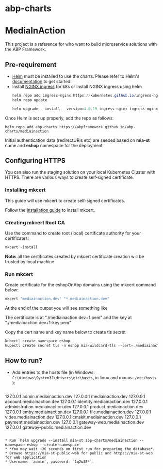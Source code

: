 # abp-charts

# MediaInAction
This project is a reference for who want to build microservice solutions with the ABP Framework.

## Pre-requirement

* [Helm](https://helm.sh) must be installed to use the charts.
Please refer to Helm's [documentation](https://helm.sh/docs/) to get started.
* Install [NGINX ingress](https://kubernetes.github.io/ingress-nginx/deploy/) for k8s or Install NGINX ingress using helm
  ```powershell
  helm repo add ingress-nginx https://kubernetes.github.io/ingress-nginx
  helm repo update

  helm upgrade --install --version=4.0.19 ingress-nginx ingress-nginx/ingress-nginx
  ```

Once Helm is set up properly, add the repo as follows:

```console
helm repo add abp-charts https://abpframework.github.io/abp-charts/mediainaction
```

Initial authentication data (redirectURIs etc) are seeded based on **mia-st** name and **eshop** namespace for the deployment.

## Configuring HTTPS

You can also run the staging solution on your local Kubernetes Cluster with HTTPS. There are various ways to create self-signed certificate. 

### Installing mkcert
This guide will use mkcert to create self-signed certificates.

Follow the [installation guide](https://github.com/FiloSottile/mkcert#installation) to install mkcert.

### Creating mkcert Root CA
Use the command to create root (local) certificate authority for your certificates:
```powershell
mkcert -install
```

**Note:** all the certificates created by mkcert certificate creation will be trusted by local machine

### Run mkcert

Create certificate for the eshopOnAbp domains using the mkcert command below:
```powershell
mkcert "mediainaction.dev" "*.mediainaction.dev"
```

At the end of the output you will see something like

The certificate is at "./mediainaction.dev+1.pem" and the key at "./mediainaction.dev+1-key.pem"

Copy the cert name and key name below to create tls secret

```powershell
kubectl create namespace eshop
kubectl create secret tls -n eshop mia-wildcard-tls --cert=./mediainaction.dev+1.pem --key=./mediainaction.dev+1-key.pem
```

## How to run?

* Add entries to the hosts file (in Windows: `C:\Windows\System32\drivers\etc\hosts`, in linux and macos: `/etc/hosts` ):

  ````powershell
127.0.0.1 admin.mediainaction.dev
127.0.0.1 mediainaction.dev
127.0.0.1 account.mediainaction.dev
127.0.0.1 identity.mediainaction.dev
127.0.0.1 administration.mediainaction.dev
127.0.0.1 product.mediainaction.dev
127.0.0.1 emby.mediainaction.dev
127.0.0.1 file.mediainaction.dev
127.0.0.1 video.mediainaction.dev
127.0.0.1 cmskit.mediainaction.dev
127.0.0.1 payment.mediainaction.dev
127.0.0.1 gateway-web.mediainaction.dev
127.0.0.1 gateway-public.mediainaction.dev
  ````

* Run `helm upgrade --install mia-st abp-charts/mediainaction --namespace eshop --create-namespace`
* *You may wait ~30 seconds on first run for preparing the database*.
* Browse https://mia-st-public-web for public and https://mia-st-web for web application
* Username: `admin`, password: `1q2w3E*`.

